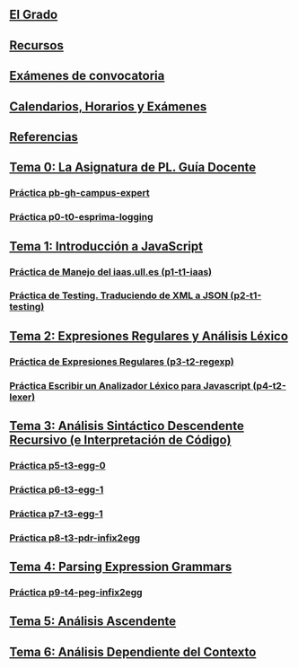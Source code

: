 ## [El Grado](degree.md)

## [Recursos](resources.md)

## [Exámenes de convocatoria](exams.md)

## [Calendarios, Horarios y Exámenes](timetables.md)

## [Referencias](references.md)

## [Tema 0: La Asignatura de PL. Guía Docente](tema0-introduccion-a-pl/guia-docente.md)

### [Práctica pb-gh-campus-expert](tema0-introduccion-a-pl/practicas/pb-gh-campus-expert)

### [Práctica p0-t0-esprima-logging](tema0-introduccion-a-pl/practicas/p0-t0-esprima-logging)

## [Tema 1: Introducción a JavaScript](tema1-introduccion-a-javascript/)

### [Práctica de Manejo del iaas.ull.es (p1-t1-iaas)](tema1-introduccion-a-javascript/practicas/p1-t1-iaas/README.md)

### [Práctica de Testing. Traduciendo de XML a JSON (p2-t1-testing)](tema1-introduccion-a-javascript/practicas/p2-t1-testing/)

## [Tema 2: Expresiones Regulares y Análisis Léxico](tema2-expresiones-regulares-y-analisis-lexico/README.md)

### [ Práctica de Expresiones Regulares (p3-t2-regexp)](tema2-expresiones-regulares-y-analisis-lexico/practicas/p3-t2-regexp/reto)

### [Práctica Escribir un Analizador Léxico para Javascript (p4-t2-lexer)](tema2-expresiones-regulares-y-analisis-lexico/practicas/p4-t2-lexer/README.md)

## [Tema 3: Análisis Sintáctico Descendente Recursivo (e Interpretación de Código)](tema3-analisis-descendente-predictivo-recursivo)

### [Práctica p5-t3-egg-0](tema3-analisis-descendente-predictivo-recursivo/practicas/p5-t3-egg-0)

### [Práctica p6-t3-egg-1](tema3-analisis-descendente-predictivo-recursivo/practicas/p6-t3-egg-1)

### [Práctica p7-t3-egg-1](tema3-analisis-descendente-predictivo-recursivo/practicas/p6-t3-egg-1)

### [Práctica p8-t3-pdr-infix2egg](tema3-analisis-descendente-predictivo-recursivo/practicas/p8-t3-pdr-infix2egg)

## [Tema 4: Parsing Expression Grammars](tema4-parsing-expression-grammars)

### [Práctica p9-t4-peg-infix2egg](tema4-parsing-expression-grammars/practicas/p9-t4-peg-infix2egg)

## [Tema 5: Análisis Ascendente](tema5-analisis-ascendente)

## [Tema 6: Análisis Dependiente del Contexto](tema6-analisis-dependiente-del-contexto)
